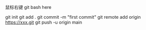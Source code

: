 
鼠标右键 git bash here

git init
git add .
git commit -m "first commit"
git remote add origin https://xxx.git
git push -u origin main
